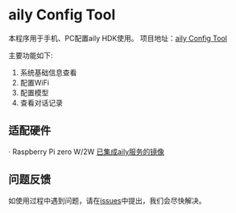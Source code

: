 # aily Config Tool 
本程序用于手机、PC配置aily HDK使用。
项目地址：[aily Config Tool](https://github.com/ailyProject/aily-config-tool)

主要功能如下:
1. 系统基础信息查看
2. 配置WiFi
3. 配置模型
4. 查看对话记录


## 适配硬件
· Raspberry Pi zero W/2W  [已集成aily服务的镜像](https://github.com/ailyProject/aily-config-service)  


## 问题反馈
如使用过程中遇到问题，请在[issues](https://github.com/ailyProject/aily-config-tool/issues)中提出，我们会尽快解决。